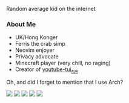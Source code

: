 Random average kid on the internet

### About Me
- UK/Hong Konger
- Ferris the crab simp
- Neovim enjoyer
- Privacy advocate
- Minecraft player (very chill, no raging)
- Creator of [youtube-tui](https://github.com/siriusmart/youtube-tui)<sub>[`AUR`](https://aur.archlinux.org/packages/youtube-tui-git)</sub>

Oh, and did I forget to mention that I use Arch?

![](https://github-profile-summary-cards.vercel.app/api/cards/profile-details?username=Siriusmart&theme=github_dark)
![](https://github-profile-summary-cards.vercel.app/api/cards/repos-per-language?username=Siriusmart&theme=github_dark)
![](https://github-profile-summary-cards.vercel.app/api/cards/most-commit-language?username=Siriusmart&theme=github_dark)
![](https://github-profile-summary-cards.vercel.app/api/cards/stats?username=Siriusmart&theme=github_dark)
![](https://github-profile-summary-cards.vercel.app/api/cards/productive-time?username=Siriusmart&theme=github_dark)
